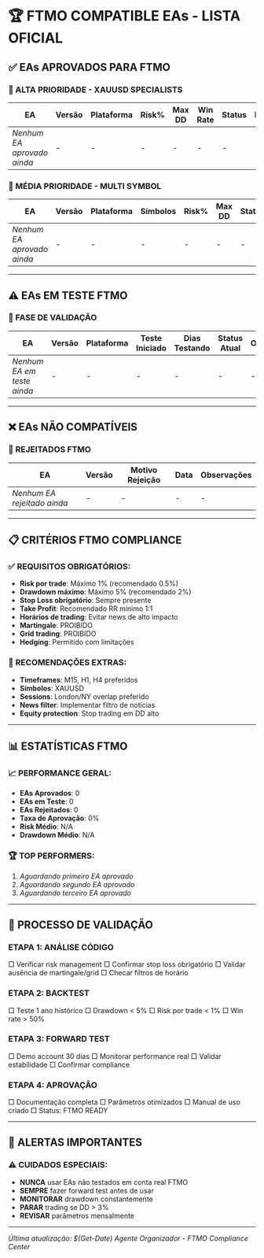 # 🏆 FTMO COMPATIBLE EAs - LISTA OFICIAL

## ✅ EAs APROVADOS PARA FTMO

### 🥇 ALTA PRIORIDADE - XAUUSD SPECIALISTS

| EA | Versão | Plataforma | Risk% | Max DD | Win Rate | Status | Descrição |
|----|--------|------------|-------|--------|----------|--------|-----------|
| *Nenhum EA aprovado ainda* | - | - | - | - | - | - | - |

### 🥈 MÉDIA PRIORIDADE - MULTI SYMBOL

| EA | Versão | Plataforma | Símbolos | Risk% | Max DD | Status | Descrição |
|----|--------|------------|----------|-------|--------|--------|-----------|
| *Nenhum EA aprovado ainda* | - | - | - | - | - | - | - |

---

## ⚠️ EAs EM TESTE FTMO

### 🧪 FASE DE VALIDAÇÃO

| EA | Versão | Plataforma | Teste Iniciado | Dias Testando | Status Atual | Observações |
|----|--------|------------|----------------|---------------|--------------|-------------|
| *Nenhum EA em teste ainda* | - | - | - | - | - | - |

---

## ❌ EAs NÃO COMPATÍVEIS

### 🚫 REJEITADOS FTMO

| EA | Versão | Motivo Rejeição | Data | Observações |
|----|--------|-----------------|------|-------------|
| *Nenhum EA rejeitado ainda* | - | - | - | - |

---

## 📋 CRITÉRIOS FTMO COMPLIANCE

### ✅ REQUISITOS OBRIGATÓRIOS:
- **Risk por trade**: Máximo 1% (recomendado 0.5%)
- **Drawdown máximo**: Máximo 5% (recomendado 2%)
- **Stop Loss obrigatório**: Sempre presente
- **Take Profit**: Recomendado RR mínimo 1:1
- **Horários de trading**: Evitar news de alto impacto
- **Martingale**: PROIBIDO
- **Grid trading**: PROIBIDO
- **Hedging**: Permitido com limitações

### 🎯 RECOMENDAÇÕES EXTRAS:
- **Timeframes**: M15, H1, H4 preferidos
- **Símbolos**: XAUUSD
- **Sessions**: London/NY overlap preferido
- **News filter**: Implementar filtro de notícias
- **Equity protection**: Stop trading em DD alto

---

## 📊 ESTATÍSTICAS FTMO

### 📈 PERFORMANCE GERAL:
- **EAs Aprovados**: 0
- **EAs em Teste**: 0
- **EAs Rejeitados**: 0
- **Taxa de Aprovação**: 0%
- **Risk Médio**: N/A
- **Drawdown Médio**: N/A

### 🏆 TOP PERFORMERS:
1. *Aguardando primeiro EA aprovado*
2. *Aguardando segundo EA aprovado*
3. *Aguardando terceiro EA aprovado*

---

## 🔄 PROCESSO DE VALIDAÇÃO

### ETAPA 1: ANÁLISE CÓDIGO
□ Verificar risk management
□ Confirmar stop loss obrigatório
□ Validar ausência de martingale/grid
□ Checar filtros de horário

### ETAPA 2: BACKTEST
□ Teste 1 ano histórico
□ Drawdown < 5%
□ Risk por trade < 1%
□ Win rate > 50%

### ETAPA 3: FORWARD TEST
□ Demo account 30 dias
□ Monitorar performance real
□ Validar estabilidade
□ Confirmar compliance

### ETAPA 4: APROVAÇÃO
□ Documentação completa
□ Parâmetros otimizados
□ Manual de uso criado
□ Status: FTMO READY

---

## 🚨 ALERTAS IMPORTANTES

### ⚠️ CUIDADOS ESPECIAIS:
- **NUNCA** usar EAs não testados em conta real FTMO
- **SEMPRE** fazer forward test antes de usar
- **MONITORAR** drawdown constantemente
- **PARAR** trading se DD > 3%
- **REVISAR** parâmetros mensalmente

---
*Última atualização: $(Get-Date)*
*Agente Organizador - FTMO Compliance Center*